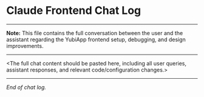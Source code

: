 # Claude Frontend Chat Log

---

**Note:** This file contains the full conversation between the user and the assistant regarding the YubiApp frontend setup, debugging, and design improvements.

---

<The full chat content should be pasted here, including all user queries, assistant responses, and relevant code/configuration changes.>

---

*End of chat log.* 